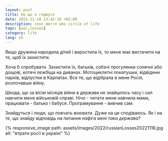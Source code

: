```yaml
---
layout: post
title: На що я годжуся
date: 2022-11-18 13:42:18 +02:00
description: сенс життя або circle of life
tags: [war,losses]
category: life
lang: uk
---
```


Якщо дружина народила дітей і виростила їх, то мене має вистачити на те, щоб їх захистити.

Хоча б спробувати.
Захистити їх, батьків, собачі прогулянки сонячні або дощові, котячі лєжбіща на диванах.
Мотоциклетні покатушки, відвідини парків, відпустки в Карпатах.
Все те, що відібрала в мене Росія, розпочавши війну.

Шкода, що за вісім місяців війни в держави не знайшлось часу і сил навчити мене військовій справі.
Нічо - читати мене навчила мама, працювати - батько і бабуся. Програмування - вивчив сам. 

Знайдуться і люди, що повчать воювати.
Дуже на це сподіваюсь.
Як і на те, що знайду відповідь на питання _нафіга мені така держава?_

{% responsive_image path: assets/images/2022/russianLosses20221118.jpg alt: "втрати росії в україні" %}

